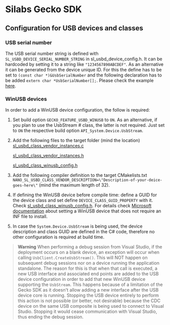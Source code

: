 # Silabs Gecko SDK

## Configuration for USB devices and classes

### USB serial number

The USB serial number string is defined with `SL_USBD_DEVICE_SERIAL_NUMBER_STRING` in sl_usbd_device_config.h.
It can be hardcoded by setting it to a string like `"1234567890ABCDEF"`.
As an alternative it can be generated from the device unique ID. For this the define has to be set to `(const char *)&UsbSerialNumber` and the following declaration has to be added `extern char *UsbSerialNumber[];`. Please check the example [here](SL_STK3701A/config/sl_usbd_device_config.h).

### WinUSB devices

In order to add a WinUSB device configuration, the follow is required:

1. Set build option `GECKO_FEATURE_USBD_WINUSB` to `ON`. As an alternative, if you plan to use the UsbStream # class, the latter is not required. Just set to `ON` the respective build option `API_System.Device.UsbStream`.

1. Add the following files to the target folder (mind the location)
    [sl_usbd_class_vendor_instances.c](SL_STK3701A/autogen/sl_usbd_class_vendor_instances.c)

    [sl_usbd_class_vendor_instances.h](SL_STK3701A/autogen/sl_usbd_class_vendor_instances.h)

    [sl_usbd_class_winusb_config.h](SL_STK3701A/config/sl_usbd_class_winusb_config.h)

1. Add the following compiler definition to the target CMakelists.txt `NANO_SL_USBD_CLASS_VENDOR_DESCRIPTION=\"Description-of-your-deice-goes-here\"` (mind the maximum length of 32).

1. If defining the WinUSB device before compile time: define a GUID for the device class and set define `DEVICE_CLASS_GUID_PROPERTY` with it. Check [sl_usbd_class_winusb_config.h](SL_STK3701A/config/sl_usbd_class_winusb_config.h).
For details check [Microsoft documentation](https://learn.microsoft.com/en-us/windows-hardware/drivers/usbcon/automatic-installation-of-winusb#registering-a-device-interface-guid) about setting a WinUSB device that does not require an INF file to install.

1. In case the `System.Device.UsbStream` is being used, the device description and class GUID are defined in the C# code, therefore no other configuration is required at build time.

> **Warning** When performing a debug session from Visual Studio, if the deployment occurs on a blank device, an exception will occur when calling `UsbClient.CreateUsbStream()`. This will NOT happen on subsequent debug sessions nor on a device running the application standalone. The reason for this is that when that call is executed, a new USB interface and associated end points are added to the USB device configuration in order to add that new WinUSB device supporting the `UsbStream`.
This happens because of a limitation of the Gecko SDK as it doesn't allow adding a new interface after the USB device core is running. Stopping the USB device entirely to perform this action is not possible (or better, not desirable) because the CDC device on the same USB composite is being used to connect to Visual Studio. Stopping it would cease communication with Visual Studio, thus ending the debug session.
